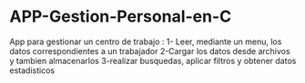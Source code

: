 # APP-Gestion-Personal-en-C
App para gestionar un centro de trabajo :
1- Leer, mediante un menu, los datos correspondientes a un trabajador 
2-Cargar los datos desde archivos y tambien almacenarlos
3-realizar busquedas, aplicar filtros y obtener datos estadisticos
